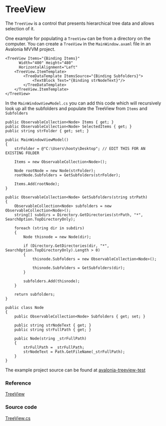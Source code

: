 # TreeView

The `TreeView` is a control that presents hierarchical tree data and allows selection of it.

One example for populating a `TreeView` can be from a directory on the computer. You can create a `TreeView` in the `MainWindow.axaml` file in an Avalonia MVVM project.

```markup
<TreeView Items="{Binding Items}" 
	  Width="400" Height="480" 
	  HorizontalAlignment="Left" 
	<TreeView.ItemTemplate>
		<TreeDataTemplate ItemsSource="{Binding Subfolders}">
			<TextBlock Text="{Binding strNodeText}"/>
		</TreeDataTemplate>
	</TreeView.ItemTemplate>
</TreeView>
```

In the `MainWindowViewModel.cs` you can add this code which will recursively look up all the subfolders and populate the TreeView from `Items` and `Subfolders`

```markup
public ObservableCollection<Node> Items { get; }
public ObservableCollection<Node> SelectedItems { get; }
public string strFolder { get; set; }

public MainWindowViewModel()
{
    strFolder = @"C:\Users\hooty\Desktop"; // EDIT THIS FOR AN EXISTING FOLDER

    Items = new ObservableCollection<Node>();

    Node rootNode = new Node(strFolder);
    rootNode.Subfolders = GetSubfolders(strFolder);
    
    Items.Add(rootNode);
}

public ObservableCollection<Node> GetSubfolders(string strPath)
{
    ObservableCollection<Node> subfolders = new ObservableCollection<Node>();
    string[] subdirs = Directory.GetDirectories(strPath, "*", SearchOption.TopDirectoryOnly);

    foreach (string dir in subdirs)
    {
        Node thisnode = new Node(dir);

        if (Directory.GetDirectories(dir, "*", SearchOption.TopDirectoryOnly).Length > 0)
        {
            thisnode.Subfolders = new ObservableCollection<Node>();

            thisnode.Subfolders = GetSubfolders(dir);
        }

        subfolders.Add(thisnode);
    }

    return subfolders;
}

public class Node
{
    public ObservableCollection<Node> Subfolders { get; set; }

    public string strNodeText { get; }
    public string strFullPath { get; }

    public Node(string _strFullPath)
    {
        strFullPath = _strFullPath;
        strNodeText = Path.GetFileName(_strFullPath);
    }
}
```

The example project source can be found at [avalonia-treeview-test](https://github.com/hootyjeremy/avalonia-treeview-test)


### Reference <a id="reference"></a>

[TreeView](http://reference.avaloniaui.net/api/Avalonia.Controls/TreeView/)

### Source code <a id="source-code"></a>

[TreeView.cs](https://github.com/AvaloniaUI/Avalonia/blob/master/src/Avalonia.Controls/TreeView.cs)

